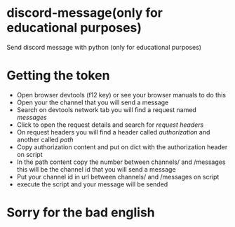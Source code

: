 # discord-message(only for educational purposes)
Send discord message with python (only for educational purposes)

# Getting the token
- Open browser devtools (f12 key) or see your browser manuals to do this
- Open your the channel that you will send a message
- Search on devtools network tab you will find a request named *messages*
- Click to open the request details and search for *request headers*
- On request headers you will find a header called *authorization* and another called *path*
- Copy authorization content and put on dict with the authorization header on script
- In the path content copy the number between channels/ and /messages this will be the channel id that you will send a message
- Put your channel id in url between channels/ and /messages on script
- execute the script and your message will be sended

# Sorry for the bad english